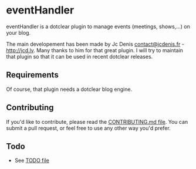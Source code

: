 eventHandler
============

eventHandler is a dotclear plugin to manage events (meetings, shows,...) on your blog.

The main developement has been made by Jc Denis <contact@jcdenis.fr> - http://jcd.lv.
Many thanks to him for that great plugin. I will try to maintain that plugin so that it can be used in recent dotclear releases.

Requirements
------------

Of course, that plugin needs a dotclear blog engine.


Contributing
------------

If you'd like to contribute, please read the [CONTRIBUTING.md file](CONTRIBUTING.md). You can submit
 a pull request, or feel free to use any other way you'd prefer.


Todo
----
* See [TODO file](TODO.md)
